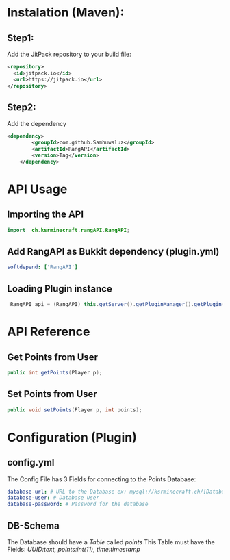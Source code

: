 # Instalation (Maven):
## Step1:
Add the JitPack repository to your build file:
```xml
<repository>
  <id>jitpack.io</id>
  <url>https://jitpack.io</url>
</repository>
```

## Step2:
Add the dependency
```xml
<dependency>
	    <groupId>com.github.Samhuwsluz</groupId>
	    <artifactId>RangAPI</artifactId>
	    <version>Tag</version>
	</dependency>
```

# API Usage
## Importing the API
```java
import  ch.ksrminecraft.rangAPI.RangAPI;
```

## Add RangAPI as Bukkit dependency (plugin.yml)
```yaml
softdepend: ['RangAPI']
```

## Loading Plugin instance
```java
 RangAPI api = (RangAPI) this.getServer().getPluginManager().getPlugin("RangAPI");
```


# API Reference

## Get Points from User
```java
public int getPoints(Player p);
```

## Set Points from User
```java
public void setPoints(Player p, int points);
```

# Configuration (Plugin)
## config.yml
The Config File has 3 Fields for connecting to the Points Database: 

```yml
database-url: # URL to the Database ex: mysql://ksrminecraft.ch/[Databasename]
database-user: # Database User
database-password: # Password for the database
```

## DB-Schema
The Database should have a *Table* called *points*
This Table must have the Fields: *UUID:text, points:int(11), time:timestamp*
